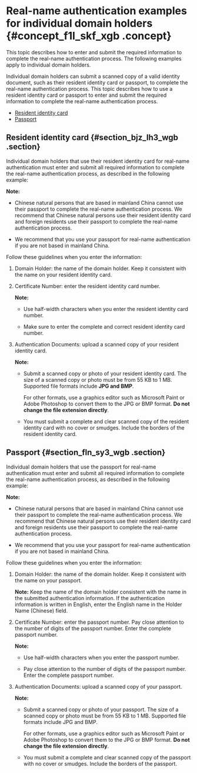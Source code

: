 # Real-name authentication examples for individual domain holders {#concept_f1l_skf_xgb .concept}

This topic describes how to enter and submit the required information to complete the real-name authentication process. The following examples apply to individual domain holders.

Individual domain holders can submit a scanned copy of a valid identity document, such as their resident identity card or passport, to complete the real-name authentication process. This topic describes how to use a resident identity card or passport to enter and submit the required information to complete the real-name authentication process.

-   [Resident identity card](#)
-   [Passport](#)

## Resident identity card {#section_bjz_lh3_wgb .section}

Individual domain holders that use their resident identity card for real-name authentication must enter and submit all required information to complete the real-name authentication process, as described in the following example:

**Note:** 

-   Chinese natural persons that are based in mainland China cannot use their passport to complete the real-name authentication process. We recommend that Chinese natural persons use their resident identity card and foreign residents use their passport to complete the real-name authentication process.

-   We recommend that you use your passport for real-name authentication if you are not based in mainland China.


Follow these guidelines when you enter the information:

1.  Domain Holder: the name of the domain holder. Keep it consistent with the name on your resident identity card.
2.  Certificate Number: enter the resident identity card number.

    **Note:** 

    -   Use half-width characters when you enter the resident identity card number.

    -   Make sure to enter the complete and correct resident identity card number.

3.  Authentication Documents: upload a scanned copy of your resident identity card.

    **Note:** 

    -   Submit a scanned copy or photo of your resident identity card. The size of a scanned copy or photo must be from 55 KB to 1 MB. Supported file formats include **JPG and BMP**.

        For other formats, use a graphics editor such as Microsoft Paint or Adobe Photoshop to convert them to the JPG or BMP format. **Do not change the file extension directly**.

    -   You must submit a complete and clear scanned copy of the resident identity card with no cover or smudges. Include the borders of the resident identity card.

## Passport {#section_fln_sy3_wgb .section}

Individual domain holders that use the passport for real-name authentication must enter and submit all required information to complete the real-name authentication process, as described in the following example:

**Note:** 

-   Chinese natural persons that are based in mainland China cannot use their passport to complete the real-name authentication process. We recommend that Chinese natural persons use their resident identity card and foreign residents use their passport to complete the real-name authentication process.

-   We recommend that you use your passport for real-name authentication if you are not based in mainland China.


Follow these guidelines when you enter the information:

1.  Domain Holder: the name of the domain holder. Keep it consistent with the name on your passport.

    **Note:** Keep the name of the domain holder consistent with the name in the submitted authentication information. If the authentication information is written in English, enter the English name in the Holder Name \(Chinese\) field.

2.  Certificate Number: enter the passport number. Pay close attention to the number of digits of the passport number. Enter the complete passport number.

    **Note:** 

    -   Use half-width characters when you enter the passport number.

    -   Pay close attention to the number of digits of the passport number. Enter the complete passport number.

3.  Authentication Documents: upload a scanned copy of your passport.

    **Note:** 

    -   Submit a scanned copy or photo of your passport. The size of a scanned copy or photo must be from 55 KB to 1 MB. Supported file formats include JPG and BMP.

        For other formats, use a graphics editor such as Microsoft Paint or Adobe Photoshop to convert them to the JPG or BMP format. **Do not change the file extension directly**.

    -   You must submit a complete and clear scanned copy of the passport with no cover or smudges. Include the borders of the passport.

